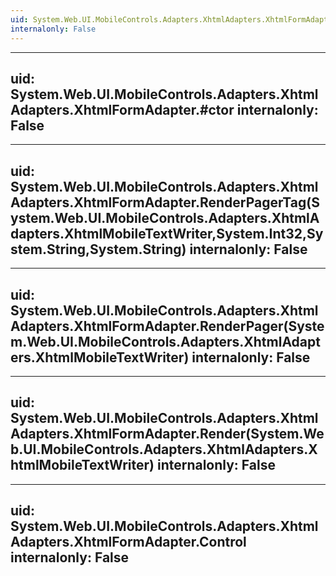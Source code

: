 ```yaml
---
uid: System.Web.UI.MobileControls.Adapters.XhtmlAdapters.XhtmlFormAdapter
internalonly: False
---
```


---
uid: System.Web.UI.MobileControls.Adapters.XhtmlAdapters.XhtmlFormAdapter.#ctor
internalonly: False
---

---
uid: System.Web.UI.MobileControls.Adapters.XhtmlAdapters.XhtmlFormAdapter.RenderPagerTag(System.Web.UI.MobileControls.Adapters.XhtmlAdapters.XhtmlMobileTextWriter,System.Int32,System.String,System.String)
internalonly: False
---

---
uid: System.Web.UI.MobileControls.Adapters.XhtmlAdapters.XhtmlFormAdapter.RenderPager(System.Web.UI.MobileControls.Adapters.XhtmlAdapters.XhtmlMobileTextWriter)
internalonly: False
---

---
uid: System.Web.UI.MobileControls.Adapters.XhtmlAdapters.XhtmlFormAdapter.Render(System.Web.UI.MobileControls.Adapters.XhtmlAdapters.XhtmlMobileTextWriter)
internalonly: False
---

---
uid: System.Web.UI.MobileControls.Adapters.XhtmlAdapters.XhtmlFormAdapter.Control
internalonly: False
---
